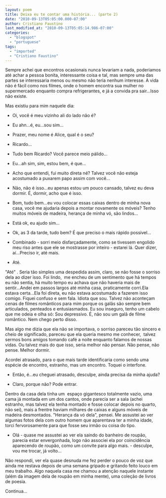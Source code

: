 ```yaml
---
layout: poem
title: Deixa eu te contar uma história... (parte 2)
date: "2010-09-13T05:05:00.000-07:00"
author: Cristiano Faustino
last_modified_at: "2010-09-13T05:05:14.986-07:00"
categories:
  - "blogspot"
  - "portuguese"
tags:
  - "imported"
  - "Cristiano Faustino"
---
```


Sempre achei que encontros ocasionais nunca levariam a nada, poderiamos até achar a pessoa bonita, interessante coisa e tal, mas sempre uma das partes se interessaria menos ou mesmo não teria nenhum interesse. A vida não é fácil como nos filmes, onde o homem encontra sua mulher no supermercado enquanto compra refrigerantes, e já a convida pra sair...Isso não existe.

Mas existiu para mim naquele dia: 

- Oi, você é meu vizinho ali do lado não é?

- Eu ahn...é, eu...sou sim...

- Prazer, meu nome é Alice, qual é o seu?

- Ricardo...

- Tudo bem Ricardo? Você parece meio pálido...

- Eu...ah sim, sim, estou bem, é que...

- Acho que entendi, fui muito direta né? Talvez você não esteja acostumado a puxarem papo assim com você...

- Não, não é isso...eu apenas estou um pouco cansado, talvez eu deva dormir. É, dormir, acho que é isso.

- Bom, tudo bem...eu vou colocar essas caixas dentro de minha nova casa, você me ajudaria depois a montar novamente os móveis? Tenho muitos móveis de madeira, herança de minha vó, são lindos...

- Está ok, eu ajudo sim...

- Ok, as 3 da tarde, tudo bem? É que preciso o mais rápido possivel...

- Combinado - sorri meio disfarçadamente, como se tivessem engolido meu riso antes que ele se mostrasse por inteiro - estarei lá. Quer dizer, aí...Preciso ir, até mais.

- Até.

"Até" . Seria tão simples uma despedida assim, claro, se não fosse o sorriso dela ao dizer isso. Foi lindo,  me encheu de um sentimento que há tempos eu não sentia, há muito tempo eu achava que não haveria mais de sentir...Andei em passos largos até minha casa, praticamente corri.Ela estava certa...Ela foi direta, eu não estava acostumado a fazerem isso comigo. Fiquei confuso e sem fala. Idiota que sou. Talvez não aconteçam cenas de filmes românticos para mim porque os galãs são sempre bem articulados, penteados e entusiasmados. Eu sou inseguro, tenho um cabelo que me odeia e olha só: Sou depressivo. É, não sou um galã de filme romântico. Nem chego perto disso.

Mas algo me dizia que ela não se importava, o sorriso pareceu tão sincero e cheio de significado, pareceu que ela queria mesmo me conhecer,  talvez sermos bons amigos tomando café a noite enquanto falamos de nossas vidas. Ou talvez mais do que isso, seria melhor não pensar. Não pense, não pense. Melhor dormir.

Acordei atrasado, para o que mais tarde identificaria como sendo uma espécie de encontro, estranho, mas um encontro. Toquei o interfone.

- Então, é...eu cheguei atrasado, desculpe, ainda precisa da minha ajuda?

- Claro, porque não? Pode entrar.

Dentro da casa dela tinha um  espaço gigantesco totalmente vazio, uma cama já montada em um dos cantos, onde parecia ser a sala (achei estranho, mas talvez ela tenha montado e fosse colocar depois no quarto, não sei), mais a frentre haviam milhares de caixas e alguns móveis de madeira desmontados. "Herança da vó dela", pensei. Me assustei ao ver algumas fotos dela com outro homem que aparentava ter a minha idade, torci fervorosamente para que fosse seu irmão ou coisa do tipo.

- Olá - quase me assustei ao ver ela saindo do banheiro de roupão, parecia estar envergonhada, logo não associei ela por coincidência aparecendo de roupão, como um convite para algo mais. - desculpe, vou me trocar, já volto...

Não respondi, ver ela quase desnuda me fez perder o pouco de voz que ainda me restava depois de uma semana gripado e gritando feito louco em meu trabalho. Algo naquela casa me chamou a atenção naquele instante (além da imagem dela de roupão em minha mente), uma coleção de livros de poesia.

Continua...